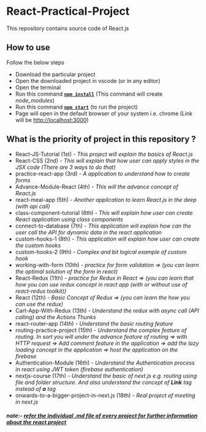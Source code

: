 # React-Practical-Project
This repository contains source code of React.js 

## How to use 
Follow the below steps 
- Download the particular project 
- Open the downloaded project in vscode (or in any editor)
- Open the terminal 
- Run this command **<ins>`npm install`</ins>** (This command will create *node_modules*)
- Run this command **<ins>`npm start`</ins>** (to run the project)
- Page will open in the default browser of your system i.e. chrome (Link will be [http://localhost:3000](http://localhost:3000))
    
## What is the priority of project in this repository ?
- React-JS-Tutorial (1st) - *This project will explain the basics of React.js*
- React-CSS (2nd) - *This will explain that how user can apply styles in the JSX code (There are 3 ways to do that)*
- practice-react-app (3rd) - *A application to understand how to create forms*
- Advance-Module-React (4th) - *This will the advance concept of React.js*
- react-meal-app (5th) - *Another application to learn React.js in the deep (with api call)*
- class-component-tutorial (6th) - *This will explain how user can create React application using class components*
- connect-to-database (7th) - *This application will explain how can the user call the API for dynamic data in the react application*
- custom-hooks-1 (8th) - *This application will explain how user can create the custom hooks*
- custom-hooks-2 (9th) - *Complex and bit logical example of custom hook*
- working-with-form (10th) - *practice for form validation => (you can learn the optimal solution of the form in react)*
- React-Redux (11th) - *practice for Redux in React => (you can learn that how you can use redux concept in react app (with or without use of react-redus toolkit))*
- React (12th) - *Basic Concept of Redux => (you can learn the how you can use the redux)*
- Cart-App-With-Redux (13th) - *Understand the redux with async call (API calling) and the Actions Thunks*
- react-router-app (14th) - *Understand the basic routing feature*
- routing-practice-project (15th) - *Understand the complex feature of routing. In sort you will under the advance feature of routing => with HTTP request => Add comment feature in the application => add the lazy loading concept in the application => host the application on the firebase* 
- Authentication-Module (16th) - *Understand the Authentication process in react using JWT token (firebase authentication)*
- nextjs-course (17th) - *Understand the basic of next.js e.g. routing using file and folder structure. And also understand the concept of **Link** tag instead of **a** tag*
- onwards-to-a-bigger-project-in-next.js (18th) - *Real project of meeting in next.js*

##### note:- <ins>refer the individual .md file of every project for further information about the react project</ins>







